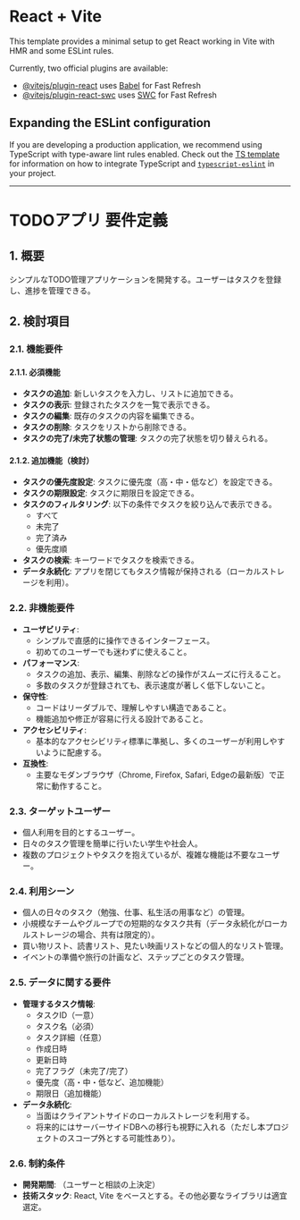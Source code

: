 # React + Vite

This template provides a minimal setup to get React working in Vite with HMR and some ESLint rules.

Currently, two official plugins are available:

- [@vitejs/plugin-react](https://github.com/vitejs/vite-plugin-react/blob/main/packages/plugin-react) uses [Babel](https://babeljs.io/) for Fast Refresh
- [@vitejs/plugin-react-swc](https://github.com/vitejs/vite-plugin-react/blob/main/packages/plugin-react-swc) uses [SWC](https://swc.rs/) for Fast Refresh

## Expanding the ESLint configuration

If you are developing a production application, we recommend using TypeScript with type-aware lint rules enabled. Check out the [TS template](https://github.com/vitejs/vite/tree/main/packages/create-vite/template-react-ts) for information on how to integrate TypeScript and [`typescript-eslint`](https://typescript-eslint.io) in your project.

---

# TODOアプリ 要件定義

## 1. 概要

シンプルなTODO管理アプリケーションを開発する。ユーザーはタスクを登録し、進捗を管理できる。

## 2. 検討項目

### 2.1. 機能要件

#### 2.1.1. 必須機能

-   **タスクの追加**: 新しいタスクを入力し、リストに追加できる。
-   **タスクの表示**: 登録されたタスクを一覧で表示できる。
-   **タスクの編集**: 既存のタスクの内容を編集できる。
-   **タスクの削除**: タスクをリストから削除できる。
-   **タスクの完了/未完了状態の管理**: タスクの完了状態を切り替えられる。

#### 2.1.2. 追加機能（検討）

-   **タスクの優先度設定**: タスクに優先度（高・中・低など）を設定できる。
-   **タスクの期限設定**: タスクに期限日を設定できる。
-   **タスクのフィルタリング**: 以下の条件でタスクを絞り込んで表示できる。
    -   すべて
    -   未完了
    -   完了済み
    -   優先度順
-   **タスクの検索**: キーワードでタスクを検索できる。
-   **データ永続化**: アプリを閉じてもタスク情報が保持される（ローカルストレージを利用）。

### 2.2. 非機能要件

-   **ユーザビリティ**:
    -   シンプルで直感的に操作できるインターフェース。
    -   初めてのユーザーでも迷わずに使えること。
-   **パフォーマンス**:
    -   タスクの追加、表示、編集、削除などの操作がスムーズに行えること。
    -   多数のタスクが登録されても、表示速度が著しく低下しないこと。
-   **保守性**:
    -   コードはリーダブルで、理解しやすい構造であること。
    -   機能追加や修正が容易に行える設計であること。
-   **アクセシビリティ**:
    -   基本的なアクセシビリティ標準に準拠し、多くのユーザーが利用しやすいように配慮する。
-   **互換性**:
    -   主要なモダンブラウザ（Chrome, Firefox, Safari, Edgeの最新版）で正常に動作すること。

### 2.3. ターゲットユーザー

-   個人利用を目的とするユーザー。
-   日々のタスク管理を簡単に行いたい学生や社会人。
-   複数のプロジェクトやタスクを抱えているが、複雑な機能は不要なユーザー。

### 2.4. 利用シーン

-   個人の日々のタスク（勉強、仕事、私生活の用事など）の管理。
-   小規模なチームやグループでの短期的なタスク共有（データ永続化がローカルストレージの場合、共有は限定的）。
-   買い物リスト、読書リスト、見たい映画リストなどの個人的なリスト管理。
-   イベントの準備や旅行の計画など、ステップごとのタスク管理。

### 2.5. データに関する要件

-   **管理するタスク情報**:
    -   タスクID（一意）
    -   タスク名（必須）
    -   タスク詳細（任意）
    -   作成日時
    -   更新日時
    -   完了フラグ（未完了/完了）
    -   優先度（高・中・低など、追加機能）
    -   期限日（追加機能）
-   **データ永続化**:
    -   当面はクライアントサイドのローカルストレージを利用する。
    -   将来的にはサーバーサイドDBへの移行も視野に入れる（ただし本プロジェクトのスコープ外とする可能性あり）。

### 2.6. 制約条件

-   **開発期間**: （ユーザーと相談の上決定）
-   **技術スタック**: React, Vite をベースとする。その他必要なライブラリは適宜選定。

